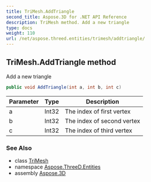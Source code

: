 ```yaml
---
title: TriMesh.AddTriangle
second_title: Aspose.3D for .NET API Reference
description: TriMesh method. Add a new triangle
type: docs
weight: 110
url: /net/aspose.threed.entities/trimesh/addtriangle/
---
```

## TriMesh.AddTriangle method

Add a new triangle

```csharp
public void AddTriangle(int a, int b, int c)
```

| Parameter | Type | Description |
| --- | --- | --- |
| a | Int32 | The index of first vertex |
| b | Int32 | The index of second vertex |
| c | Int32 | The index of third vertex |

### See Also

* class [TriMesh](../)
* namespace [Aspose.ThreeD.Entities](../../../aspose.threed.entities/)
* assembly [Aspose.3D](../../../)


